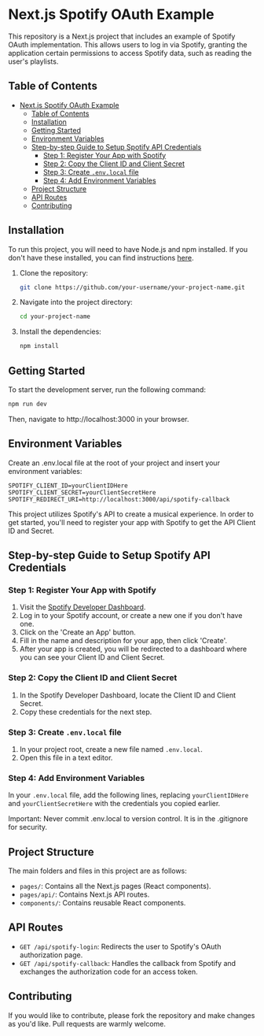 # Next.js Spotify OAuth Example

This repository is a Next.js project that includes an example of Spotify OAuth implementation. This allows users to log in via Spotify, granting the application certain permissions to access Spotify data, such as reading the user's playlists.

## Table of Contents

- [Next.js Spotify OAuth Example](#nextjs-spotify-oauth-example)
  - [Table of Contents](#table-of-contents)
  - [Installation](#installation)
  - [Getting Started](#getting-started)
  - [Environment Variables](#environment-variables)
  - [Step-by-step Guide to Setup Spotify API Credentials](#step-by-step-guide-to-setup-spotify-api-credentials)
    - [Step 1: Register Your App with Spotify](#step-1-register-your-app-with-spotify)
    - [Step 2: Copy the Client ID and Client Secret](#step-2-copy-the-client-id-and-client-secret)
    - [Step 3: Create `.env.local` file](#step-3-create-envlocal-file)
    - [Step 4: Add Environment Variables](#step-4-add-environment-variables)
  - [Project Structure](#project-structure)
  - [API Routes](#api-routes)
  - [Contributing](#contributing)

## Installation

To run this project, you will need to have Node.js and npm installed. If you don't have these installed, you can find instructions [here](https://nodejs.org/).

1. Clone the repository:

   ```bash
   git clone https://github.com/your-username/your-project-name.git
   ```

2. Navigate into the project directory:

   ```bash
   cd your-project-name
   ```

3. Install the dependencies:

   ```bash
   npm install
   ```

## Getting Started

To start the development server, run the following command:

```bash
npm run dev
```

Then, navigate to http://localhost:3000 in your browser.

## Environment Variables

Create an .env.local file at the root of your project and insert your environment variables:

```env
SPOTIFY_CLIENT_ID=yourClientIDHere
SPOTIFY_CLIENT_SECRET=yourClientSecretHere
SPOTIFY_REDIRECT_URI=http://localhost:3000/api/spotify-callback
```

This project utilizes Spotify's API to create a musical experience. In order to get started, you'll need to register your app with Spotify to get the API Client ID and Secret.

## Step-by-step Guide to Setup Spotify API Credentials

### Step 1: Register Your App with Spotify

1. Visit the [Spotify Developer Dashboard](https://developer.spotify.com/dashboard/applications).
2. Log in to your Spotify account, or create a new one if you don't have one.
3. Click on the 'Create an App' button.
4. Fill in the name and description for your app, then click 'Create'.
5. After your app is created, you will be redirected to a dashboard where you can see your Client ID and Client Secret.

### Step 2: Copy the Client ID and Client Secret

1. In the Spotify Developer Dashboard, locate the Client ID and Client Secret.
2. Copy these credentials for the next step.

### Step 3: Create `.env.local` file

1. In your project root, create a new file named `.env.local`.
2. Open this file in a text editor.

### Step 4: Add Environment Variables

In your `.env.local` file, add the following lines, replacing `yourClientIDHere` and `yourClientSecretHere` with the credentials you copied earlier.

Important: Never commit .env.local to version control. It is in the .gitignore for security.

## Project Structure

The main folders and files in this project are as follows:

- `pages/`: Contains all the Next.js pages (React components).
- `pages/api/`: Contains Next.js API routes.
- `components/`: Contains reusable React components.

## API Routes

- `GET /api/spotify-login`: Redirects the user to Spotify's OAuth authorization page.
- `GET /api/spotify-callback`: Handles the callback from Spotify and exchanges the authorization code for an access token.

## Contributing

If you would like to contribute, please fork the repository and make changes as you'd like. Pull requests are warmly welcome.
